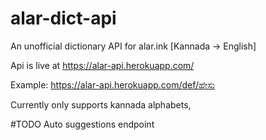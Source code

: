# alar-dict-api
An unofficial dictionary API for alar.ink [Kannada -> English]

Api is live at https://alar-api.herokuapp.com/

Example: https://alar-api.herokuapp.com/def/ಹೇಸು

Currently only supports kannada alphabets,

#TODO
Auto suggestions endpoint


